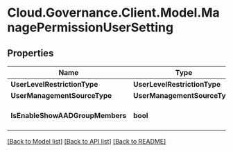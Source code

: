 # Cloud.Governance.Client.Model.ManagePermissionUserSetting
## Properties

Name | Type | Description | Notes
------------ | ------------- | ------------- | -------------
**UserLevelRestrictionType** | **UserLevelRestrictionType** |  | [optional] 
**UserManagementSourceType** | **UserManagementSourceType** |  | [optional] 
**IsEnableShowAADGroupMembers** | **bool** |  | [optional] [default to false]

[[Back to Model list]](../README.md#documentation-for-models) [[Back to API list]](../README.md#documentation-for-api-endpoints) [[Back to README]](../README.md)

